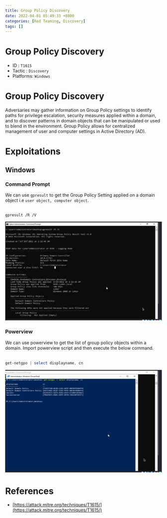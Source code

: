 ```yaml
---
title: Group Policy Discovery 
date: 2022-04-01 05:49:33 +0800
categories: [Red Teaming, Discovery]
tags: []  
---
```


# Group Policy Discovery 

- ID : `T1615`
- Tactic : `Discovery`
- Platforms: `Windows`

# Group Policy Discovery 

Adversaries may gather information on Group Policy settings to identify paths for privilege escalation, security measures applied within a domain, and to discover patterns in domain objects that can be manipulated or used to blend in the environment. Group Policy allows for centralized management of user and computer settings in Active Directory (AD).

# Exploitations

## Windows

### Command Prompt

We can use `gpresult` to get the Group Policy Setting applied on a domain object i.e `user object, computer object`. 

```batch

gpresult /R /V

```
![process](https://raw.githubusercontent.com/cyberkhalid/cyberkhalid.github.io/main/assets/img/ipentest/gp1.png)

### Powerview

We can use powerview to get the list of group policy objects within a domain. Import powerview script and then execute the below command.

```powershell

get-netgpo | select displayname, cn

```

![process](https://raw.githubusercontent.com/cyberkhalid/cyberkhalid.github.io/main/assets/img/ipentest/gp2.png)

# References

- [https://attack.mitre.org/techniques/T1615/](https://attack.mitre.org/techniques/T1615/)

